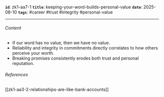**`id`**: zk1-aa7-1
**`title`**: keeping-your-word-builds-personal-value
**`date`**: 2025-08-10
**`tags`**: #career #trust #integrity #personal-value

---

###### Content

-   If our word has no value, then we have no value.
-   Reliability and integrity in commitments directly correlates to how others perceive your worth.
-   Breaking promises consistently erodes both trust and personal reputation.

###### References

[[zk1-aa3-2-relationships-are-like-bank-accounts]]
